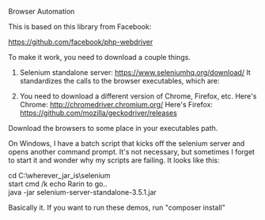 Browser Automation

This is based on this library from Facebook:

https://github.com/facebook/php-webdriver

To make it work, you need to download a couple things. 

1) Selenium standalone server: https://www.seleniumhq.org/download/  It standardizes the calls to the browser executables, which are:

2) You need to download a different version of Chrome, Firefox, etc.  Here's Chrome: http://chromedriver.chromium.org/  Here's Firefox:  https://github.com/mozilla/geckodriver/releases

Download the browsers to some place in your executables path.

On Windows, I have a batch script that kicks off the selenium server and opens another command prompt.  It's not necessary, but sometimes I forget to start it and wonder why my scripts are failing.  It looks like this:

cd C:\wherever_jar_is\selenium  
start cmd /k echo Rarin to go..  
java -jar selenium-server-standalone-3.5.1.jar  

Basically it.  If you want to run these demos, run "composer install"
